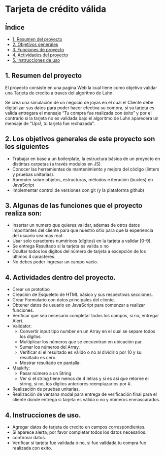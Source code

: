 # Tarjeta de crédito válida

## Índice

* [1. Resumen del proyecto](#1-resumen-del-proyecto)
* [2. Objetivos generales](#2-objetivos-generales)
* [3. Funciones de proyecto](#3-funciones-del-proyecto)
* [4. Actividades del proyecto](#4-consideraciones-técnicas)
* [5. Instrucciones de uso](#5-Instrucciones-de-Uso)

## 1. Resumen del proyecto

El proyecto consiste en una pagina Web la cual tiene como objetivo validar una Tarjeta de credito a traves del algoritmo de Luhn. 

Se crea una simulación de un negocio de joyas en el cual el Cliente debe digitalizar sus datos para poder hacer efectiva su compra, si su tarjeta es valida entregara el mensaje “Tu compra fue realizada con éxito” y por el contrario si la tarjeta no es validada bajo el algoritmo de Luhn aparecerá un mensaje de “Ups!, tu tarjeta fue rechazada”.

## 2. Los objetivos generales de este proyecto son los siguientes

* Trabajar en base a un boilerplate, la estructura básica de un proyecto en
  distintas carpetas (a través modulos en JS).
* Conocer las herramientas de mantenimiento y mejora del código (linters y
  pruebas unitarias).
* Aprender sobre objetos, estructuras, métodos e iteración (bucles)
  en JavaScript
* Implementar control de versiones con git (y la plataforma github)

## 3. Algunas de las funciones que el proyecto realiza son: 

* Insertar un numero que quieres validar, ademas de otros datos importantes del cliente para que nuestro sitio para que la experiencia del usuario sea mas real. 
* Usar solo caracteres numéricos (dígitos) en la tarjeta a validar [0-9].  
* Se entrega Resultado si la tarjeta es valida o no 
* Ocultar todos los dígitos del número de tarjeta a excepción de los últimos
  4 caracteres.  
* No debes poder ingresar un campo vacío.  

## 4. Actividades dentro del proyecto. 
* Crear un prototipo 
* Creación de Esqueleto de HTML básico y sus respectivas secciones.
* Crear Formulario con datos principales del cliente. 
* Obtener datos de usuario en JavaScript para comenzar a realizar funciones.
* Verificar que sea necesario completar todos los campos, si no, entregar Alert.  
* Validator: 
    * Convertir input tipo number en un Array en el cual se separe todos los dígitos.
    * Multiplicar los números que se encuentran en ubicación par. 
    * Sumar los números del Array. 
    * Verificar si el resultado es válido o no al dividirlo por 10 y su resultado es cero. 
    * Mostrar resultado en pantalla. 
* Maskify: 
    * Pasar número a un String 
    * Ver si el string tiene menos de 4 letras y si es así que retorne el string, si no, los dígitos anteriores reemplazarlos por #. 
* Realización de pruebas unitarias.
* Realización de ventana modal para entrega de verificación final para el cliente donde entrega si tarjeta es válida o no y números enmascarados.

## 4. Instrucciones de uso.
* Agregar datos de tarjeta de credito en campos correspondientes. 
* Si aparece alerta, por favor completar todos los datos necesarios. 
* confirmar datos. 
* Verificar si tarjeta fue validada o no, si fue validada tu compra fue realizada con exito. 
 